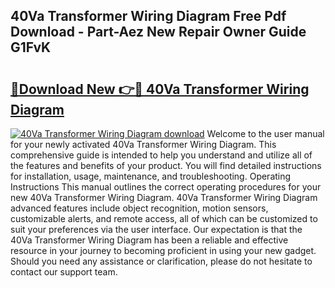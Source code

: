 ## 40Va Transformer Wiring Diagram Free Pdf Download - Part-Aez New Repair Owner Guide G1FvK

# <h2><a href="http://dfor4h.blite.top/?on=40Va+Transformer+Wiring+Diagram">🔗Download New 👉🔴 40Va Transformer Wiring Diagram</a></h2>

[![40Va Transformer Wiring Diagram download](https://i.imgur.com/lujVjoI.png)](http://dfor4h.blite.top/?on=40Va+Transformer+Wiring+Diagram)
Welcome to the user manual for your newly activated 40Va Transformer Wiring Diagram. This comprehensive guide is intended to help you understand and utilize all of the features and benefits of your product. You will find detailed instructions for installation, usage, maintenance, and troubleshooting. Operating Instructions This manual outlines the correct operating procedures for your new 40Va Transformer Wiring Diagram. 40Va Transformer Wiring Diagram advanced features include object recognition, motion sensors, customizable alerts, and remote access, all of which can be customized to suit your preferences via the user interface. Our expectation is that the 40Va Transformer Wiring Diagram has been a reliable and effective resource in your journey to becoming proficient in using your new gadget. Should you need any assistance or clarification, please do not hesitate to contact our support team.
